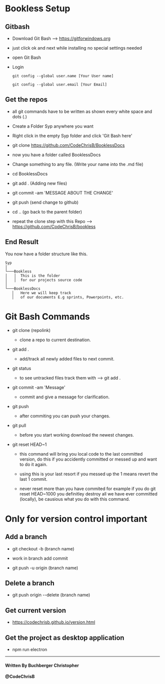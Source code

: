 # Bookless Setup

## Gitbash

- Download Git Bash --> https://gitforwindows.org

- just click ok and next while installing no special settings needed

- open Git Bash

- Login
    ```
    git config --global user.name [Your User name]

    git config --global user.email [Your Email]
    ```

## Get the repos

- all git commands have to be written as shown every white space and dots (.)

- Create a Folder Syp anywhere you want

- Right click in the empty Syp folder and click 'Git Bash here'

- git clone https://github.com/CodeChrisB/BooklessDocs

- now you have a folder called BooklessDocs

- Change something to any file. (Write your name into the .md file)

- cd BooklessDocs

- git add . (Adding new files)

- git commit -am 'MESSAGE ABOUT THE CHANGE'

- git push (send change to github)

- cd .. (go back to the parent folder)

- repeat the clone step with this Repo --> https://github.com/CodeChrisB/bookless

## End Result

 You now have a folder structure like this.

 ```
Syp
│
└───Bookless
│   │  This is the folder
│   │  for our projects source code
│   
└───BooklessDocs
    │   Here we will keep track 
    │   of our documents E.g sprints, Powerpoints, etc.
```

# Git Bash Commands

- git clone (repolink)                      
    - clone a repo to current destination.

- git add .                 
    - add/track all newly added files to next commit.

- git status                
    - to see untracked files track them with --> git add .

- git commit -am 'Message'                  
    - commit and give a message for clarification.

- git push                                  
    - after commiting you can push your changes.

- git pull                                  
    - before you start working download the newest changes.

- git reset HEAD~1

    - this command will bring you local code to the last committed version, do this if you accidently committed or messed up and want to do it again.

    - using this is your last resort if you messed up the 1 means revert the last 1 commit.

    - never reset more than you have commited for example if you do git reset HEAD~1000 you definitley destroy all we have ever committed (locally), be causious what you do with this command.


# Only for version control important

## Add a branch

- git checkout -b (branch name)

- work in branch add commit

- git push -u origin (branch name)

## Delete a branch

- git push origin --delete (branch name)

## Get current version

- https://codechrisb.github.io/version.html

## Get the project as desktop application

- npm run electron

---     
#### Written By Buchberger Christopher
#### @CodeChrisB
